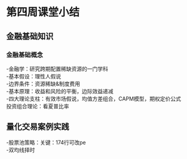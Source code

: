 # 第四周课堂小结
## 金融基础知识
### 金融基础概念
-金融学：研究跨期配置稀缺资源的一门学科<br>
-基本假设：理性人假说<br>
-边界条件：资源稀缺&制度费用<br>
-基本原理：收益和风险的平衡，边际效益递减<br>
-四大理论支柱：有效市场假说，均值方差组合，CAPM模型，期权定价公式<br>
投资组合理论：看夏普比率<br>
## 量化交易案例实践
-股票池策略：关键：174行可改pe<br>
-双均线择时
